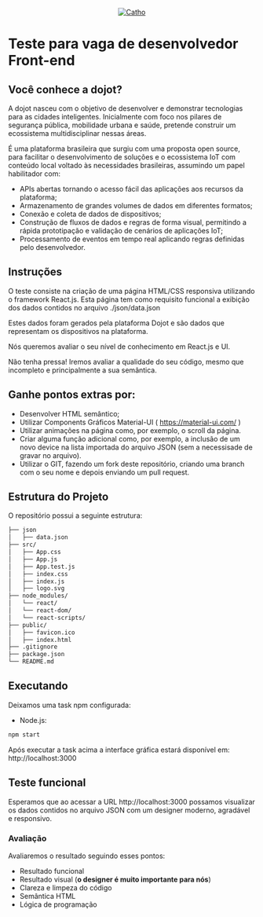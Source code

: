 <p align="center">
  <a href="https://www.cpqd.com.br/">
      <img src="https://www.cpqd.com.br/wp-content/themes/cpqd-2017/img/logotipo-cpqd.png" alt="Catho"/>
  </a>
</p>

# Teste para vaga de desenvolvedor Front-end

## Você conhece a dojot?
A dojot nasceu com o objetivo de desenvolver e demonstrar tecnologias para as cidades inteligentes. Inicialmente com foco nos pilares de segurança pública, mobilidade urbana e saúde, pretende construir um ecossistema multidisciplinar nessas áreas.

É uma plataforma brasileira que surgiu com uma proposta open source, para facilitar o desenvolvimento de soluções e o ecossistema IoT com conteúdo local voltado às necessidades brasileiras, assumindo um papel habilitador com:

- APIs abertas tornando o acesso fácil das aplicações aos recursos da plataforma;
- Armazenamento de grandes volumes de dados em diferentes formatos;
- Conexão e coleta de dados de dispositivos;
- Construção de fluxos de dados e regras de forma visual, permitindo a rápida prototipação e validação de cenários de aplicações IoT;
- Processamento de eventos em tempo real aplicando regras definidas pelo desenvolvedor.

## Instruções
O teste consiste na criação de uma página HTML/CSS responsiva utilizando o framework React.js. Esta página tem como requisito funcional a exibição dos dados contidos no arquivo ./json/data.json

Estes dados foram gerados pela plataforma Dojot e são dados que representam os dispositivos na plataforma.

Nós queremos avaliar o seu nível de conhecimento em React.js e UI.

Não tenha pressa! Iremos avaliar a qualidade do seu código, mesmo que incompleto e principalmente a sua semântica.

## Ganhe pontos extras por:
- Desenvolver HTML semântico;
- Utilizar Components Gráficos Material-UI ( https://material-ui.com/ )
- Utilizar animações na página como, por exemplo, o scroll da página.
- Criar alguma função adicional como, por exemplo, a inclusão de um novo device na lista importada do arquivo JSON (sem a necessisade de gravar no arquivo).
- Utilizar o GIT, fazendo um fork deste repositório, criando uma branch com o seu nome e depois enviando um pull request.


## Estrutura do Projeto
O repositório possui a seguinte estrutura:

```md
├── json
│   ├── data.json
├── src/
│   ├── App.css
│   ├── App.js
│   ├── App.test.js
│   ├── index.css
│   ├── index.js
│   ├── logo.svg
├── node_modules/
│   └── react/
│   └── react-dom/
│   └── react-scripts/
├── public/
│   ├── favicon.ico
│   ├── index.html
├── .gitignore
├── package.json
└── README.md
```

## Executando
Deixamos uma task npm configurada:

- Node.js:
```sh
npm start
```

Após executar a task acima a interface gráfica estará disponível em: http://localhost:3000

## Teste funcional
Esperamos que ao acessar a URL http://localhost:3000 possamos visualizar os dados contidos no arquivo JSON com um designer moderno, agradável e responsivo.

### Avaliação
Avaliaremos o resultado seguindo esses pontos:

- Resultado funcional
- Resultado visual (**o designer é muito importante para nós**)
- Clareza e limpeza do código
- Semântica HTML
- Lógica de programação
